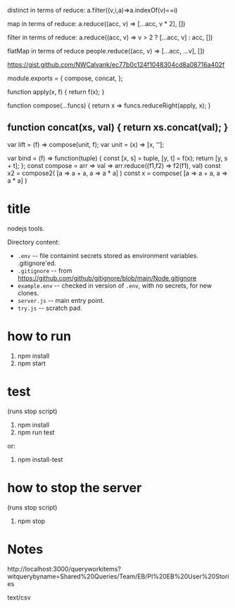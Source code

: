 distinct in terms of reduce:
a.filter((v,i,a)=>a.indexOf(v)==i)

map in terms of reduce:
a.reduce((acc, v) => [...acc, v * 2], [])

filter in terms of reduce:
a.reduce((acc, v) => v > 2 ? [...acc, v] : acc, [])

flatMap in terms of reduce
people.reduce((acc, v) => [...acc, ...v], [])

https://gist.github.com/NWCalvank/ec77b0c124f1048304cd8a08716a402f

module.exports = {
  compose,
  concat,
};

function apply(x, f) {
  return f(x);
}

function compose(...funcs) {
  return x => funcs.reduceRight(apply, x);
}

function concat(xs, val) {
  return xs.concat(val);
}
----


var lift = (f) => compose(unit, f);
var unit = (x) => [x, ''];

var bind = (f) => function(tuple) {
  const [x, s] = tuple,
        [y, t] = f(x);
  return [y, s + t];
};
const compose = arr => val => arr.reduce((f1,f2) => f2(f1), val)
const x2 = compose2( [a => a + a, a => a * a] )
const x = compose( [a => a + a, a => a * a] )


# title
nodejs tools.

Directory content:
* `.env` -- file containint secrets stored as environment variables. .gitignore'ed.
* `.gitignore` -- from https://github.com/github/gitignore/blob/main/Node.gitignore
* `example.env` -- checked in version of `.env`, with no secrets, for new clones.
* `server.js` -- main entry point.
* `try.js` -- scratch pad.

# how to run
1. npm install
2. npm start

# test
(runs stop script)
1. npm install
2. npm run test

or:
1. npm install-test

# how to stop the server
(runs stop script)
1. npm stop

# Notes

http://localhost:3000/queryworkitems?witquerybyname=Shared%20Queries/Team/EB/PI%20EB%20User%20Stories

text/csv
